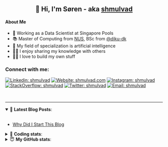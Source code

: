 <h2 align="center">
	👋 Hi, I'm Søren - aka <a href="https://shmulvad.com">shmulvad</a>
</h2>

#### About Me
- 🤖 Working as a Data Scientist at Singapore Pools
- 📚 Master of Computing from [NUS], BSc from [@diku-dk]
- 🧠 My field of specialization is artificial intelligence
- 👨‍🏫 I enjoy sharing my knowledge with others
- 👨‍💻 I love to build my own stuff

### Connect with me:

[![Linkedin: shmulvad](https://img.shields.io/badge/shmulvad-blue?style=flat&logo=Linkedin&logoColor=white)][linkedin]
[![Website: shmulvad.com](https://img.shields.io/badge/shmulvad.com-47CCCC?&style=flat&logo=Google-Chrome&logoColor=white)][website]
[![Instagram: shmulvad](https://img.shields.io/badge/-@shmulvad-purple?style=flat&logo=Instagram&logoColor=white)][instagram]
[![StackOverflow: shmulvad](https://img.shields.io/badge/shmulvad-FE7A16?style=flat&logo=stack-overflow&logoColor=white)][stackOverflow]
[![Twitter: shmulvad](https://img.shields.io/badge/@shmulvad-1ca0f1?style=flat&logo=twitter&logoColor=white)][twitter]
[![Email: shmulvad](https://img.shields.io/badge/shmulvad-D14836?style=flat&logo=gmail&logoColor=white)][mail]

<br />

---

<details open>
 <summary>📕 <b>Latest Blog Posts</b>: </summary>

<br>

<!-- BLOG-POST-LIST:START -->
- [Why Did I Start This Blog](https://shmulvad.com/blog/why-did-start-this-blog)
<!-- BLOG-POST-LIST:END -->

</details>

<!-- --- -->

<details>
 <summary>🤖 <b>Coding stats</b>: </summary>

<br>

NOTE: Doesn't track coding at work or work done in environments such as Jupyter Notebooks.

<!--START_SECTION:waka-->
**I'm a Night 🦉** 

```text
🌞 Morning    102 commits    ██░░░░░░░░░░░░░░░░░░░░░░░   9.98% 
🌆 Daytime    372 commits    █████████░░░░░░░░░░░░░░░░   36.4% 
🌃 Evening    372 commits    █████████░░░░░░░░░░░░░░░░   36.4% 
🌙 Night      176 commits    ████░░░░░░░░░░░░░░░░░░░░░   17.22%

```


📊 **This Week I Spent My Time On** 

```text
💬 Programming Languages: 
Python                   46 mins             █████████████░░░░░░░░░░░░   52.71% 
Markdown                 19 mins             █████░░░░░░░░░░░░░░░░░░░░   21.51% 
JavaScript               13 mins             ███░░░░░░░░░░░░░░░░░░░░░░   15.05% 
Other                    6 mins              █░░░░░░░░░░░░░░░░░░░░░░░░   7.39% 
JSON                     2 mins              ░░░░░░░░░░░░░░░░░░░░░░░░░   2.83%

🔥 Editors: 
VS Code                  1 hr 7 mins         ███████████████████░░░░░░   76.38% 
Sublime Text             14 mins             ████░░░░░░░░░░░░░░░░░░░░░   16.23% 
Zsh                      6 mins              █░░░░░░░░░░░░░░░░░░░░░░░░   7.39%

🐱‍💻 Projects: 
faktanet                 50 mins             ██████████████░░░░░░░░░░░   57.12% 
shmulvad.com             21 mins             ██████░░░░░░░░░░░░░░░░░░░   24.47% 
Unknown Project          15 mins             ████░░░░░░░░░░░░░░░░░░░░░   17.76% 
overvaagning-admin       0 secs              ░░░░░░░░░░░░░░░░░░░░░░░░░   0.64%

```


 Last Updated on 15/03/2022 18:46:44 UTC
<!--END_SECTION:waka-->

</details>

<!-- --- -->

<details>
 <summary>😇 <b>My GitHub stats</b>: </summary>

<br>

<img align="left" alt="shmulvad's Github Stats" src="https://github-readme-stats.vercel.app/api?username=shmulvad&show_icons=true&hide_border=true" />

</details>



[website]: https://shmulvad.com
[twitter]: https://twitter.com/shmulvad
[linkedin]: https://linkedin.com/in/shmulvad
[instagram]: https://instagram.com/shmulvad
[stackOverflow]: https://stackoverflow.com/users/9248793/shmulvad
[mail]: mailto:shmulvad@gmail.com
[@diku-dk]: https://github.com/diku-dk
[github]: https://github.com/shmulvad
[NUS]: https://www.nus.edu.sg